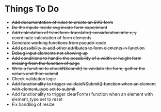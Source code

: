 # Things To Do
* ~~Add documentation of rules to create an SVG form~~
* ~~Do the inputs inside svg inside form experiment~~
* ~~Add calculation of transform-translate() consideration into x, y coordinate calculation of form elements~~
* ~~Generate working functions from pseudo-code~~
* ~~Add possibility to add other attributes to form elements in function~~
* ~~Debug input elements not showing up~~
* ~~Add conditions to handle the possibility of a width or height form missing from the function of page~~
* ~~Write a function to checkNSubmit() to validate the form, gather the values and then submit~~
* ~~Check validation logic~~
* ~~Add functionality to trigger validateNSubmit() function when an element with element_type set to submit~~
* Add functionality to trigger clearForm() function when an element with element_type set to reset
* Fix handling of resize